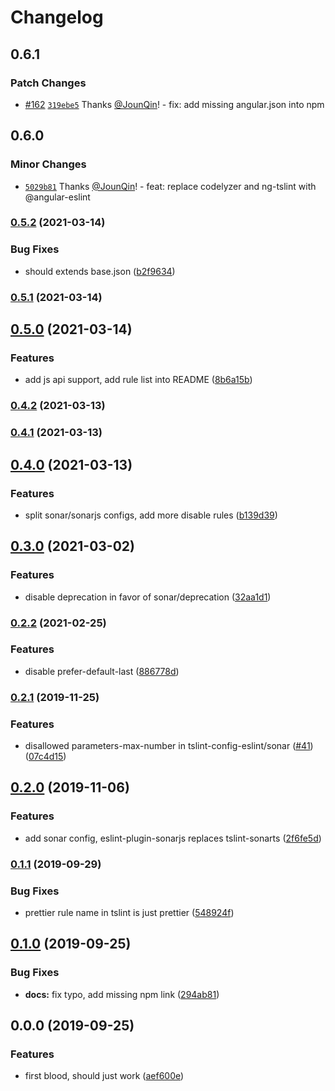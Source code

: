 # Changelog

## 0.6.1

### Patch Changes

- [#162](https://github.com/rx-ts/tslint-config-eslint/pull/162) [`319ebe5`](https://github.com/rx-ts/tslint-config-eslint/commit/319ebe5b5129846b961b6a862edb41bf44b11935) Thanks [@JounQin](https://github.com/JounQin)! - fix: add missing angular.json into npm

## 0.6.0

### Minor Changes

- [`5029b81`](https://github.com/rx-ts/tslint-config-eslint/commit/5029b81e2f7cfffdc946a819be480c4b4008b7bf) Thanks [@JounQin](https://github.com/JounQin)! - feat: replace codelyzer and ng-tslint with @angular-eslint

### [0.5.2](https://github.com/rx-ts/tslint-config-eslint/compare/v0.5.1...v0.5.2) (2021-03-14)

### Bug Fixes

- should extends base.json ([b2f9634](https://github.com/rx-ts/tslint-config-eslint/commit/b2f96342b12f0a0fe5d02e21b6180a4b30d0bc41))

### [0.5.1](https://github.com/rx-ts/tslint-config-eslint/compare/v0.5.0...v0.5.1) (2021-03-14)

## [0.5.0](https://github.com/rx-ts/tslint-config-eslint/compare/v0.4.2...v0.5.0) (2021-03-14)

### Features

- add js api support, add rule list into README ([8b6a15b](https://github.com/rx-ts/tslint-config-eslint/commit/8b6a15b653a58e360ef095fe34ed56ced02f276f))

### [0.4.2](https://github.com/rx-ts/tslint-config-eslint/compare/v0.4.1...v0.4.2) (2021-03-13)

### [0.4.1](https://github.com/rx-ts/tslint-config-eslint/compare/v0.4.0...v0.4.1) (2021-03-13)

## [0.4.0](https://github.com/rx-ts/tslint-config-eslint/compare/v0.3.0...v0.4.0) (2021-03-13)

### Features

- split sonar/sonarjs configs, add more disable rules ([b139d39](https://github.com/rx-ts/tslint-config-eslint/commit/b139d39ffb9c8840ec16509ff87d3ce461a411a2))

## [0.3.0](https://github.com/rx-ts/tslint-config-eslint/compare/v0.2.2...v0.3.0) (2021-03-02)

### Features

- disable deprecation in favor of sonar/deprecation ([32aa1d1](https://github.com/rx-ts/tslint-config-eslint/commit/32aa1d1e58349ae29f54b684128555a1f686be3a))

### [0.2.2](https://github.com/rx-ts/tslint-config-eslint/compare/v0.2.1...v0.2.2) (2021-02-25)

### Features

- disable prefer-default-last ([886778d](https://github.com/rx-ts/tslint-config-eslint/commit/886778db105a837ba2193fc84ae413b27100d1e1))

### [0.2.1](https://github.com/rx-ts/tslint-config-eslint/compare/v0.2.0...v0.2.1) (2019-11-25)

### Features

- disallowed parameters-max-number in tslint-config-eslint/sonar ([#41](https://github.com/rx-ts/tslint-config-eslint/issues/41)) ([07c4d15](https://github.com/rx-ts/tslint-config-eslint/commit/07c4d15120808560dbfb88df07901f0f4e9cd5de))

## [0.2.0](https://github.com/rx-ts/tslint-config-eslint/compare/v0.1.1...v0.2.0) (2019-11-06)

### Features

- add sonar config, eslint-plugin-sonarjs replaces tslint-sonarts ([2f6fe5d](https://github.com/rx-ts/tslint-config-eslint/commit/2f6fe5d265869ed9aff549c6808e08d4fab0807a))

### [0.1.1](https://github.com/rx-ts/tslint-config-eslint/compare/v0.1.0...v0.1.1) (2019-09-29)

### Bug Fixes

- prettier rule name in tslint is just prettier ([548924f](https://github.com/rx-ts/tslint-config-eslint/commit/548924f))

## [0.1.0](https://github.com/rx-ts/tslint-config-eslint/compare/v0.0.0...v0.1.0) (2019-09-25)

### Bug Fixes

- **docs:** fix typo, add missing npm link ([294ab81](https://github.com/rx-ts/tslint-config-eslint/commit/294ab81))

## 0.0.0 (2019-09-25)

### Features

- first blood, should just work ([aef600e](https://github.com/rx-ts/tslint-config-eslint/commit/aef600e))
